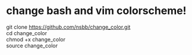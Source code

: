 # change bash and vim colorscheme!
git clone https://github.com/nsbb/change_color.git  
cd change_color  
chmod +x change_color  
source change_color  
